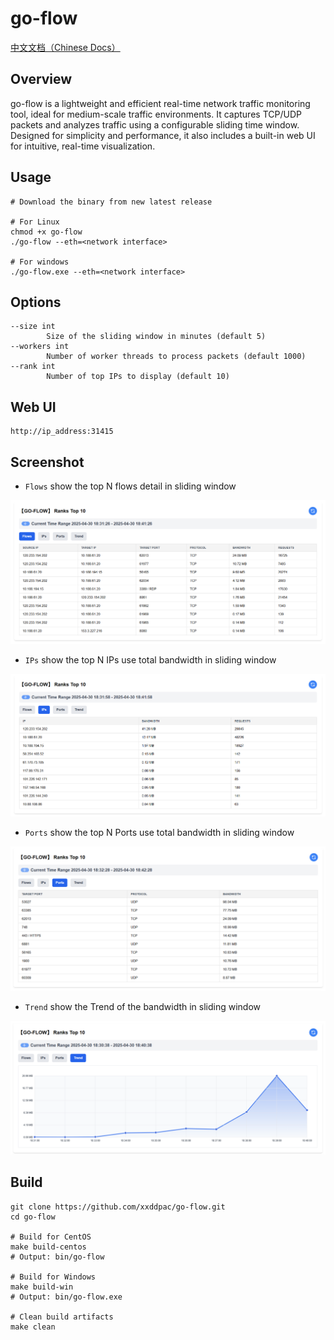 # go-flow

[中文文档（Chinese Docs）](https://github.com/xxddpac/go-flow/blob/main/README_ZH.md)

## Overview

go-flow is a lightweight and efficient real-time network traffic monitoring tool, ideal for medium-scale traffic
environments. It captures TCP/UDP packets and analyzes traffic using a configurable sliding time window. Designed for
simplicity and performance, it also includes a built-in web UI for intuitive, real-time visualization.

## Usage

```
# Download the binary from new latest release

# For Linux
chmod +x go-flow
./go-flow --eth=<network interface>

# For windows
./go-flow.exe --eth=<network interface>
```

## Options

```
--size int
        Size of the sliding window in minutes (default 5)
--workers int
        Number of worker threads to process packets (default 1000)
--rank int
        Number of top IPs to display (default 10)
```

## Web UI

```
http://ip_address:31415
```

## Screenshot

- `Flows` show the top N flows detail in sliding window

![Flows](/image/flows.jpg)

- `IPs` show the top N IPs use total bandwidth in sliding window

![IPs](/image/ips.jpg)

- `Ports` show the top N Ports use total bandwidth in sliding window

![Ports](/image/ports.jpg)

- `Trend` show the Trend of the bandwidth in sliding window

![Trend](/image/trend.jpg)

## Build

```
git clone https://github.com/xxddpac/go-flow.git
cd go-flow

# Build for CentOS
make build-centos
# Output: bin/go-flow

# Build for Windows
make build-win
# Output: bin/go-flow.exe

# Clean build artifacts
make clean
```